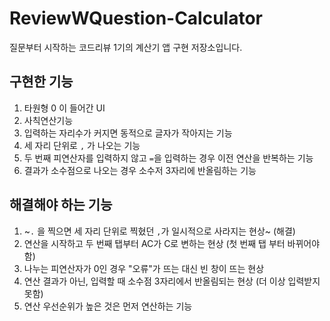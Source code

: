 # ReviewWQuestion-Calculator
질문부터 시작하는 코드리뷰 1기의 계산기 앱 구현 저장소입니다.

## 구현한 기능
1. 타원형 0 이 들어간 UI
2. 사칙연산기능
3. 입력하는 자리수가 커지면 동적으로 글자가 작아지는 기능 
4. 세 자리 단위로 `,` 가 나오는 기능 
5. 두 번째 피연산자를 입력하지 않고 `=`을 입력하는 경우 이전 연산을 반복하는 기능
6. 결과가 소수점으로 나오는 경우 소수저 3자리에 반올림하는 기능 

## 해결해야 하는 기능 
1. ~`.` 을 찍으면 세 자리 단위로 찍혔던 `,`가 일시적으로 사라지는 현상~ (해결)
2. 연산을 시작하고 두 번째 탭부터 AC가 C로 변하는 현상 (첫 번째 탭 부터 바뀌어야 함)
3. 나누는 피연산자가 0인 경우 "오류"가 뜨는 대신 빈 창이 뜨는 현상 
4. 연산 결과가 아닌, 입력할 때 소수점 3자리에서 반올림되는 현상 (더 이상 입력받지 못함)
5. 연산 우선순위가 높은 것은 먼저 연산하는 기능

